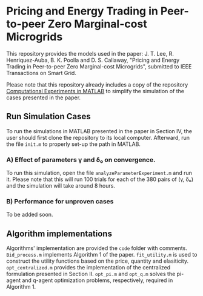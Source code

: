 # Pricing and Energy Trading in Peer-to-peer Zero Marginal-cost Microgrids

This repository provides the models used in the paper: J. T. Lee, R. Henriquez-Auba, B. K. Poolla and D. S. Callaway, "Pricing and Energy Trading in Peer-to-peer Zero Marginal-cost Microgrids", submitted to IEEE Transactions on Smart Grid.

Please note that this repository already includes a copy of the repository [Computational Experiments in MATLAB](https://github.com/leejt489/computational-experiment-matlab) to simplify the simulation of the cases presented in the paper.

## Run Simulation Cases

To run the simulations in MATLAB presented in the paper in Section IV, the user should first clone the repository to its local computer. Afterward, run the file `init.m` to properly set-up the path in MATLAB.

### A) Effect of parameters γ and δ₀ on convergence.

To run this simulation, open the file `analyzeParameterExperiment.m` and run it. Please note that this will run 100 trials for each of the 380 pairs of (γ, δ₀) and the simulation will take around 8 hours.

### B) Performance for unproven cases

To be added soon.

## Algorithm implementations

Algorithms' implementation are provided the `code` folder with comments. `Bid_process.m` implements Algorithm 1 of the paper. `fit_utility.m` is used to construct the utility functions based on the price, quantity and elasiticity. `opt_centralized.m` provides the implementation of the centralized formulation presented in Section II. `opt_pi.m` and `opt_q.m` solves the pi-agent and q-agent optimization problems, respectively, required in Algorithm 1.